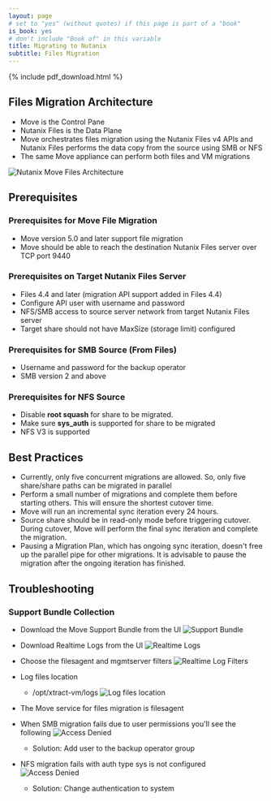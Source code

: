 ```yaml
---
layout: page
# set to "yes" (without quotes) if this page is part of a "book"
is_book: yes
# don't include "Book of" in this variable
title: Migrating to Nutanix
subtitle: Files Migration
---
```


{% include pdf_download.html %}

## Files Migration Architecture
* Move is the Control Pane
* Nutanix Files is the Data Plane
* Move orchestrates files migration using the Nutanix Files v4 APIs and Nutanix Files performs the data copy from the source using SMB or NFS
* The same Move appliance can perform both files and VM migrations

![Nutanix Move Files Architecture](imagesv3/files_arch.png)

## Prerequisites

### Prerequisites for Move File Migration
* Move version 5.0 and later support file migration
* Move should be able to reach the destination Nutanix Files server over TCP port 9440

### Prerequisites on Target Nutanix Files Server
* Files 4.4 and later (migration API support added in Files 4.4)
* Configure API user with username and password
* NFS/SMB access to source server network from target Nutanix Files server
* Target share should not have MaxSize (storage limit) configured

### Prerequisites for SMB Source (From Files)
* Username and password for the backup operator
* SMB version 2 and above
  
### Prerequisites for NFS Source 
* Disable **root squash** for share to be migrated.
* Make sure **sys_auth** is supported for share to be migrated
* NFS V3 is supported

## Best Practices
* Currently, only five concurrent migrations are allowed. So, only five share/share paths can be migrated in parallel
* Perform a small number of migrations and complete them before starting others. This will ensure the shortest cutover time.
* Move will run an incremental sync iteration every 24 hours.
* Source share should be in read-only mode before triggering cutover. During cutover, Move will perform the final sync iteration and complete the migration.
* Pausing a Migration Plan, which has ongoing sync iteration, doesn't free up the parallel pipe for other migrations. It is advisable to pause the migration after the ongoing iteration has finished.

## Troubleshooting

### Support Bundle Collection
* Download the Move Support Bundle from the UI 
![Support Bundle ](imagesv3/movesupportbundle.png)

* Download Realtime Logs from the UI 
![Realtime Logs ](imagesv3/moverealtime.png)
 * Choose the filesagent and mgmtserver filters
![Realtime Log Filters ](imagesv2/movefilters.png)

* Log files location
  * /opt/xtract-vm/logs
![Log files location ](imagesv3/movelogloc.png)

* The Move service for files migration is filesagent
  
* When SMB migration fails due to user permissions you'll see the following
![Access Denied ](imagesv3/movefileerror1.png)
  * Solution: Add user to the backup operator group 

* NFS migration fails with auth type sys is not configured
![Access Denied ](imagesv3/movefileerror2.png)
  * Solution: Change authentication to system